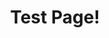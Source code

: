---
title: Test Page!
layout: post
post-image: "https://benholmgren.github.io/personal-site/assets/images/torre.png"
description: Test.
tags:
- test
---
